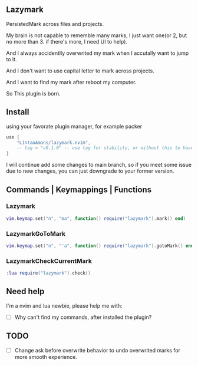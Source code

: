 ## Lazymark

PersistedMark across files and projects.

My brain is not capable to rememble many marks, I just want one(or 2, but no more than 3. if there's more, I need UI to help).

And I always accidentlly overwrited my mark when I accutally want to jump to it.

And I don't want to use capital letter to mark across projects.

And I want to find my mark after reboot my computer.

So This plugin is born.

## Install

using your favorate plugin manager, for example packer

```lua
use {
	"LintaoAmons/lazymark.nvim",
	-- tag = "v0.1.0" -- use tag for stability, or without this to have latest fixed and functions
}
```

I will continue add some changes to main branch, so if you meet some issue due to new changes, you can just downgrade to your former version.

## Commands | Keymappings | Functions

### Lazymark

```lua
vim.keymap.set("n", "ma", function() require("lazymark").mark() end)
```

### LazymarkGoToMark

```lua
vim.keymap.set("n", "'a", function() require("lazymark").gotoMark() end)
```

### LazymarkCheckCurrentMark

```lua
:lua require("lazymark").check()
```

## Need help

I'm a nvim and lua newbie, please help me with:

- [ ] Why can't find my commands, after installed the plugin?

## TODO

- [ ] Change ask before overwrite behavior to undo overwrited marks for more smooth experience.
